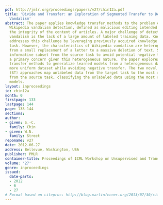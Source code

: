 ```yaml
---
pdf: http://jmlr.org/proceedings/papers/v27/chin12a.pdf
title: 'Divide and Transfer: an Exploration of Segmented Transfer to Detect Wikipedia
  Vandalism'
abstract: The paper applies knowledge transfer methods to the problem of detecting
  Wikipedia vandalism detection, defined as malicious editing intended to compromise
  the integrity of the content of articles. A major challenge of detecting Wikipedia
  vandalism is the lack of a large amount of labeled training data. Knowledge transfer
  addresses this challenge by leveraging previously acquired knowledge from a source
  task. However, the characteristics of Wikipedia vandalism are heterogeneous, ranging
  from a small replacement of a letter to a massive deletion of text. Selecting an
  informative subset from the source task to avoid potential negative transfer becomes
  a primary concern given this heterogeneous nature. The paper explores knowledge
  transfer methods to generalize learned models from a heterogeneous dataset to a
  more uniform dataset while avoiding negative transfer. The two novel segmented transfer
  (ST) approaches map unlabeled data from the target task to the most related cluster
  from the source task, classifying the unlabeled data using the most relevant learned
  models.
layout: inproceedings
id: chin12a
month: 0
firstpage: 133
lastpage: 144
page: 133-144
sections: 
author:
- given: S.-C.
  family: Chin
- given: W.N.
  family: Street
reponame: v27
date: 2012-06-27
address: Bellevue, Washington, USA
publisher: PMLR
container-title: Proceedings of ICML Workshop on Unsupervised and Transfer Learning
volume: '27'
genre: inproceedings
issued:
  date-parts:
  - 2012
  - 6
  - 27
# Format based on citeproc: http://blog.martinfenner.org/2013/07/30/citeproc-yaml-for-bibliographies/
---
```

